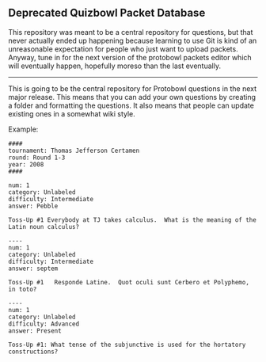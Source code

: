 Deprecated Quizbowl Packet Database
----------

This repository was meant to be a central repository for questions, but that never actually ended up happening because learning to use Git is kind of an unreasonable expectation for people who just want to upload packets. Anyway, tune in for the next version of the protobowl packets editor which will eventually happen, hopefully moreso than the last eventually.

----------

This is going to be the central repository for Protobowl questions in the next major release. This means that you can add your own questions by creating a folder and formatting the questions. It also means that people can update existing ones in a somewhat wiki style.


Example:

    ####
    tournament: Thomas Jefferson Certamen
    round: Round 1-3
    year: 2008
    ####
    
    num: 1
    category: Unlabeled
    difficulty: Intermediate
    answer: Pebble
    
    Toss-Up #1 Everybody at TJ takes calculus.  What is the meaning of the Latin noun calculus?
    
    ----
    num: 1
    category: Unlabeled
    difficulty: Intermediate
    answer: septem
    
    Toss-Up #1   Responde Latine.  Quot oculi sunt Cerbero et Polyphemo, in toto?
    
    ----
    num: 1
    category: Unlabeled
    difficulty: Advanced
    answer: Present
    
    Toss-Up #1: What tense of the subjunctive is used for the hortatory constructions?
